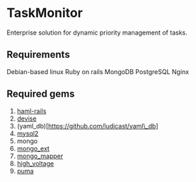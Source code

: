 TaskMonitor
===========
Enterprise solution for dynamic priority management of tasks.

Requirements
------------------------
Debian-based linux
Ruby on rails
MongoDB
PostgreSQL
Nginx

Required gems
------------------------
1. [haml-rails](https://github.com/indirect/haml-rails)
2. [devise](https://github.com/plataformatec/devise)
3. (yaml\_db)[https://github.com/ludicast/yaml\_db]
4. [mysql2](https://github.com/brianmario/mysql2)
5. mongo
6. [mongo_ext](https://github.com/biot023/mongo_ext)
7. [mongo_mapper](https://github.com/jnunemaker/mongomapper)
8. [high_voltage](https://github.com/thoughtbot/high_voltage)
9. [puma](https://github.com/puma/puma)
